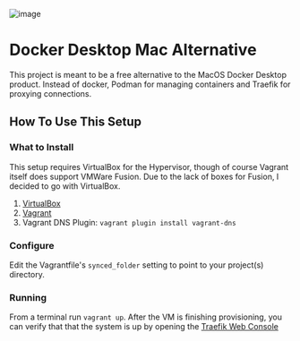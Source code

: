 ![image](https://user-images.githubusercontent.com/474507/147181448-0e803fbe-325b-46ec-92fc-9835798d0f4b.png)

# Docker Desktop Mac Alternative
This project is meant to be a free alternative to the MacOS Docker Desktop product. Instead of docker, Podman for managing containers and Traefik for proxying connections.

## How To Use This Setup
### What to Install
This setup requires VirtualBox for the Hypervisor, though of course Vagrant itself does support VMWare Fusion. Due to the lack of boxes for Fusion, I decided to go with VirtualBox.
1. [VirtualBox](https://www.virtualbox.org/wiki/Downloads)
2. [Vagrant](https://www.vagrantup.com/downloads)
3. Vagrant DNS Plugin: `vagrant plugin install vagrant-dns`
### Configure
Edit the Vagrantfile's `synced_folder` setting to point to your project(s) directory.
### Running
From a terminal run `vagrant up`. After the VM is finishing provisioning, you can verify that that the system is up by opening the [Traefik Web Console](http://localhost:8080/dashboard/#/)
